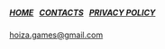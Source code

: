 ##### [HOME](https://hoizagames.github.io)  &nbsp; [CONTACTS](https://hoizagames.github.io/contacts)  &nbsp; [PRIVACY POLICY](https://hoizagames.github.io/privacy-policy) 
<hoiza.games@gmail.com>
